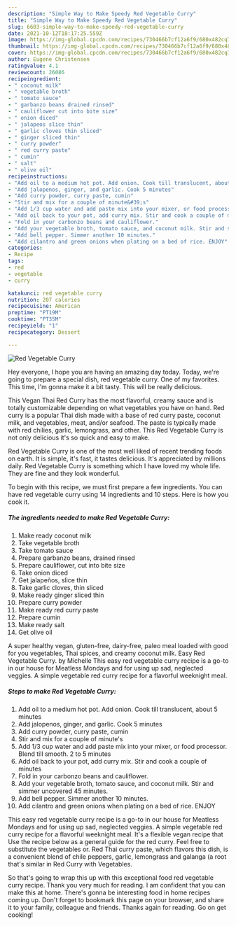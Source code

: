 ```yaml
---
description: "Simple Way to Make Speedy Red Vegetable Curry"
title: "Simple Way to Make Speedy Red Vegetable Curry"
slug: 6603-simple-way-to-make-speedy-red-vegetable-curry
date: 2021-10-12T18:17:25.559Z
image: https://img-global.cpcdn.com/recipes/730466b7cf12a6f9/680x482cq70/red-vegetable-curry-recipe-main-photo.jpg
thumbnail: https://img-global.cpcdn.com/recipes/730466b7cf12a6f9/680x482cq70/red-vegetable-curry-recipe-main-photo.jpg
cover: https://img-global.cpcdn.com/recipes/730466b7cf12a6f9/680x482cq70/red-vegetable-curry-recipe-main-photo.jpg
author: Eugene Christensen
ratingvalue: 4.1
reviewcount: 26086
recipeingredient:
- " coconut milk"
- " vegetable broth"
- " tomato sauce"
- " garbanzo beans drained rinsed"
- " cauliflower cut into bite size"
- " onion diced"
- " jalapeos slice thin"
- " garlic cloves thin sliced"
- " ginger sliced thin"
- " curry powder"
- " red curry paste"
- " cumin"
- " salt"
- " olive oil"
recipeinstructions:
- "Add oil to a medium hot pot. Add onion. Cook till translucent, about 5 minutes"
- "Add jalopenos, ginger, and garlic. Cook 5 minutes"
- "Add curry powder, curry paste, cumin"
- "Stir and mix for a couple of minute&#39;s"
- "Add 1/3 cup water and add paste mix into your mixer, or food processor. Blend till smooth. 2 to 5 minutes"
- "Add oil back to your pot, add curry mix. Stir and cook a couple of minutes"
- "Fold in your carbonzo beans and cauliflower."
- "Add your vegetable broth, tomato sauce, and coconut milk. Stir and simmer uncovered 45 minutes."
- "Add bell pepper. Simmer another 10 minutes."
- "Add cilantro and green onions when plating on a bed of rice. ENJOY"
categories:
- Recipe
tags:
- red
- vegetable
- curry

katakunci: red vegetable curry 
nutrition: 207 calories
recipecuisine: American
preptime: "PT19M"
cooktime: "PT35M"
recipeyield: "1"
recipecategory: Dessert

---
```



![Red Vegetable Curry](https://img-global.cpcdn.com/recipes/730466b7cf12a6f9/680x482cq70/red-vegetable-curry-recipe-main-photo.jpg)

Hey everyone, I hope you are having an amazing day today. Today, we're going to prepare a special dish, red vegetable curry. One of my favorites. This time, I'm gonna make it a bit tasty. This will be really delicious.

This Vegan Thai Red Curry has the most flavorful, creamy sauce and is totally customizable depending on what vegetables you have on hand. Red curry is a popular Thai dish made with a base of red curry paste, coconut milk, and vegetables, meat, and/or seafood. The paste is typically made with red chilies, garlic, lemongrass, and other. This Red Vegetable Curry is not only delicious it&#39;s so quick and easy to make.

Red Vegetable Curry is one of the most well liked of recent trending foods on earth. It is simple, it's fast, it tastes delicious. It's appreciated by millions daily. Red Vegetable Curry is something which I have loved my whole life. They are fine and they look wonderful.


To begin with this recipe, we must first prepare a few ingredients. You can have red vegetable curry using 14 ingredients and 10 steps. Here is how you cook it.

<!--inarticleads1-->

##### The ingredients needed to make Red Vegetable Curry:

1. Make ready  coconut milk
1. Take  vegetable broth
1. Take  tomato sauce
1. Prepare  garbanzo beans, drained rinsed
1. Prepare  cauliflower, cut into bite size
1. Take  onion diced
1. Get  jalapeños, slice thin
1. Take  garlic cloves, thin sliced
1. Make ready  ginger sliced thin
1. Prepare  curry powder
1. Make ready  red curry paste
1. Prepare  cumin
1. Make ready  salt
1. Get  olive oil


A super healthy vegan, gluten-free, dairy-free, paleo meal loaded with good for you vegetables, Thai spices, and creamy coconut milk. Easy Red Vegetable Curry. by Michelle This easy red vegetable curry recipe is a go-to in our house for Meatless Mondays and for using up sad, neglected veggies. A simple vegetable red curry recipe for a flavorful weeknight meal. 

<!--inarticleads2-->

##### Steps to make Red Vegetable Curry:

1. Add oil to a medium hot pot. Add onion. Cook till translucent, about 5 minutes
1. Add jalopenos, ginger, and garlic. Cook 5 minutes
1. Add curry powder, curry paste, cumin
1. Stir and mix for a couple of minute&#39;s
1. Add 1/3 cup water and add paste mix into your mixer, or food processor. Blend till smooth. 2 to 5 minutes
1. Add oil back to your pot, add curry mix. Stir and cook a couple of minutes
1. Fold in your carbonzo beans and cauliflower.
1. Add your vegetable broth, tomato sauce, and coconut milk. Stir and simmer uncovered 45 minutes.
1. Add bell pepper. Simmer another 10 minutes.
1. Add cilantro and green onions when plating on a bed of rice. ENJOY


This easy red vegetable curry recipe is a go-to in our house for Meatless Mondays and for using up sad, neglected veggies. A simple vegetable red curry recipe for a flavorful weeknight meal. It&#39;s a flexible vegan recipe that Use the recipe below as a general guide for the red curry. Feel free to substitute the vegetables or. Red Thai curry paste, which flavors this dish, is a convenient blend of chile peppers, garlic, lemongrass and galanga (a root that&#39;s similar in Red Curry with Vegetables. 

So that's going to wrap this up with this exceptional food red vegetable curry recipe. Thank you very much for reading. I am confident that you can make this at home. There's gonna be interesting food in home recipes coming up. Don't forget to bookmark this page on your browser, and share it to your family, colleague and friends. Thanks again for reading. Go on get cooking!
